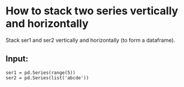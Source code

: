 # How to stack two series vertically and horizontally

Stack ser1 and ser2 vertically and horizontally (to form a dataframe).

## Input:

``` 
ser1 = pd.Series(range(5))
ser2 = pd.Series(list('abcde'))
```